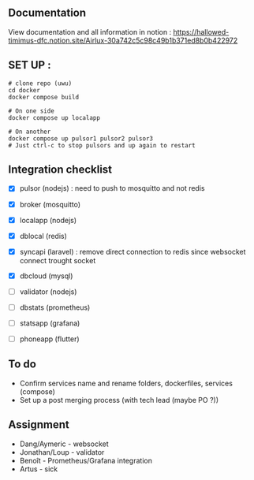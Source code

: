 ## Documentation
View documentation and all information in notion : https://hallowed-timimus-dfc.notion.site/Airlux-30a742c5c98c49b1b371ed8b0b422972


## SET UP :
```
# clone repo (uwu)
cd docker
docker compose build

# On one side
docker compose up localapp

# On another
docker compose up pulsor1 pulsor2 pulsor3
# Just ctrl-c to stop pulsors and up again to restart
```

## Integration checklist
- [x] pulsor (nodejs) : need to push to mosquitto and not redis
- [x] broker (mosquitto)
- [x] localapp (nodejs)
- [x] dblocal (redis)
- [x] syncapi (laravel) : remove direct connection to redis since websocket connect trought socket
- [x] dbcloud (mysql)
- [ ] validator (nodejs)
- [ ] dbstats (prometheus)
- [ ] statsapp (grafana)
- [ ] phoneapp (flutter)


## To do
- Confirm services name and rename folders, dockerfiles, services (compose)
- Set up a post merging process (with tech lead (maybe PO ?))


## Assignment
- Dang/Aymeric - websocket
- Jonathan/Loup - validator
- Benoît - Prometheus/Grafana integration
- Artus - sick
